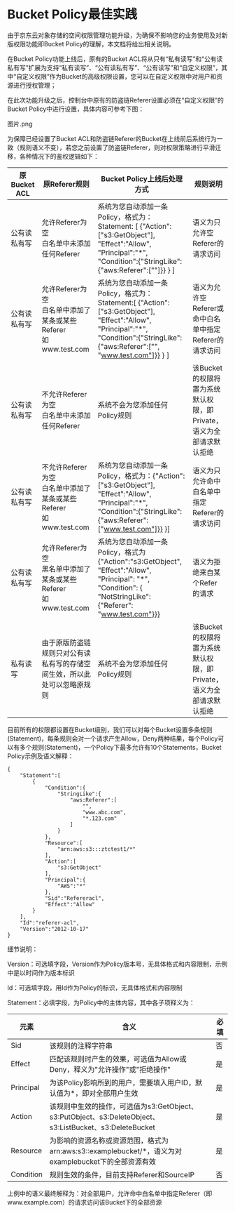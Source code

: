 # Bucket Policy最佳实践

由于京东云对象存储的空间权限管理功能升级，为确保不影响您的业务使用及对新版权限功能即Bucket Policy的理解，本文档将给出相关说明。

在Bucket Policy功能上线后，原有的Bucket ACL将从只有“私有读写”和“公有读私有写”扩展为支持“私有读写”、“公有读私有写”、“公有读写”和“自定义权限”，其中“自定义权限”作为Bucket的高级权限设置，您可以在自定义权限中对用户和资源进行授权管理；

在此次功能升级之后，控制台中原有的防盗链Referer设置必须在“自定义权限”的Bucket Policy中进行设置，具体内容可参考下图：

图片.png

为保障已经设置了Bucket ACL和防盗链Referer的Bucket在上线前后系统行为一致（规则语义不变），若您之前设置了防盗链Referer，则对权限策略进行平滑迁移，各种情况下的鉴权逻辑如下：

|原Bucket ACL|原Referer规则|Bucket Policy上线后处理方式|规则说明|
|-|-|-|-|
|公有读私有写|允许Referer为空<br>白名单中未添加任何Referer|系统为您自动添加一条Policy，格式为：Statement: [ {"Action":["s3:GetObject"], "Effect":"Allow", "Principal":"*", "Condition":{"StringLike":{"aws:Referer":[""]}} } ]|语义为只允许空Referer的请求访问|
|公有读私有写|允许Referer为空<br>白名单中添加了某条或某些Referer<br>如www.test.com|系统为您自动添加一条Policy，格式为：Statement:[ {"Action":["s3:GetObject"], "Effect":"Allow", "Principal":"*", "Condition":{"StringLike":{"aws:Referer":["", "www.test.com"]}} } ]|语义为允许空Referer或命中白名单中指定Referer的请求访问|
|公有读私有写|不允许Referer为空<br>白名单中未添加任何Referer|系统不会为您添加任何Policy规则|该Bucket的权限将置为系统默认权限，即Private，语义为全部请求默认拒绝|
|公有读私有写|不允许Referer为空<br>白名单中添加了某条或某些Referer<br>如www.test.com|系统为您自动添加一条Policy，格式为：{"Action":["s3:GetObject"], "Effect":"Allow", "Principal":"*", "Condition":{"StringLike":{"aws:Referer":["www.test.com"]}} }]|语义为只允许命中白名单中指定Referer的请求访问|
|公有读私有写|允许Referer为空<br>黑名单中添加了某条或某些Referer<br>如www.test.com|系统为您自动添加一条Policy，格式为{"Action":"s3:GetObject", "Effect":"Allow", "Principal": "*", "Condition": { "NotStringLike": {"Referer": "www.test.com"}}}|语义为拒绝来自某个Refer的请求|
|私有读写|由于原版防盗链规则只对公有读私有写的存储空间生效，所以此处可以忽略原规则|系统不会为您添加任何Policy规则|该Bucket的权限将置为系统默认权限，即Private，语义为全部请求默认拒绝|

目前所有的权限都设置在Bucket级别，我们可以对每个Bucket设置多条规则(Statement)，每条规则会对一个请求产生Allow，Deny两种结果，每个Policy可以有多个规则(Statement)，一个Policy下最多允许有10个Statements，Bucket Policy示例及语义解释：
```
{
    "Statement":[
        {
            "Condition":{
                "StringLike":{
                    "aws:Referer":[
                        "",
                        "www.abc.com",
                        "*.123.com"
                    ]
                }
            },
            "Resource":[
                "arn:aws:s3:::ztctest1/*"
            ],
            "Action":[
                "s3:GetObject"
            ],
            "Principal":{
                "AWS":"*"
            },
            "Sid":"Refereracl",
            "Effect":"Allow"
        }
    ],
    "Id":"referer-acl",
    "Version":"2012-10-17"
}
```

细节说明：

Version：可选填字段，Version作为Policy版本号，无具体格式和内容限制，示例中是以时间作为版本标识

Id：可选填字段，用Id作为Policy的标识，无具体格式和内容限制

Statement：必填字段，为Policy中的主体内容，其中各子项释义为：

|元素|含义|必填|
|-|-|-|
|Sid|该规则的注释字符串|否|
|Effect|匹配该规则时产生的效果，可选值为Allow或Deny，释义为"允许操作"或"拒绝操作"|是|
|Principal|为该Policy影响所到的用户，需要填入用户ID，默认值为*，即对全部用户生效|是|
|Action|该规则中生效的操作，可选值为s3:GetObject、s3:PutObject、s3:DeleteObject、s3:ListBucket、s3:DeleteBucket|是|
|Resource|为影响的资源名称或资源范围，格式为arn:aws:s3::examplebucket/*，语义为对examplebucket下的全部资源有效|是|
|Condition|规则生效的条件，目前支持Referer和SourceIP|否|

上例中的语义最终解释为：对全部用户，允许命中白名单中指定Referer（即www.example.com）的请求访问该Bucket下的全部资源
